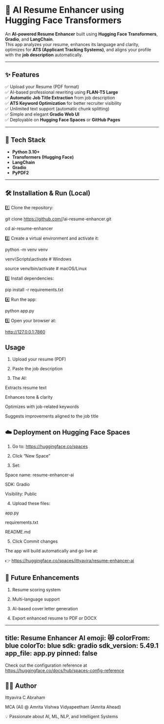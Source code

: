 # 🚀 AI Resume Enhancer using Hugging Face Transformers

An **AI-powered Resume Enhancer** built using **Hugging Face Transformers**, **Gradio**, and **LangChain**.  
This app analyzes your resume, enhances its language and clarity, optimizes for **ATS (Applicant Tracking Systems)**, and aligns your profile with the **job description** automatically.

---

## ✨ Features

✅ Upload your Resume (PDF format)  
✅ AI-based professional rewriting using **FLAN-T5 Large**  
✅ **Automatic Job Title Extraction** from job description  
✅ **ATS Keyword Optimization** for better recruiter visibility  
✅ Unlimited text support (automatic chunk splitting)  
✅ Simple and elegant **Gradio Web UI**  
✅ Deployable on **Hugging Face Spaces** or **GitHub Pages**

---

## 🧩 Tech Stack

- **Python 3.10+**
- **Transformers (Hugging Face)**
- **LangChain**
- **Gradio**
- **PyPDF2**

---

## 🛠️ Installation & Run (Local)

1️⃣ Clone the repository:

git clone https://github.com/<your-username>/ai-resume-enhancer.git

cd ai-resume-enhancer

2️⃣ Create a virtual environment and activate it:

python -m venv venv

venv\Scripts\activate    # Windows

source venv/bin/activate # macOS/Linux

3️⃣ Install dependencies:

pip install -r requirements.txt

4️⃣ Run the app:

python app.py

5️⃣ Open your browser at:

http://127.0.0.1:7860

## Usage

1. Upload your resume (PDF)

2. Paste the job description

3. The AI:

  Extracts resume text
  
  Enhances tone & clarity
  
  Optimizes with job-related keywords
  
  Suggests improvements aligned to the job title

## ☁️ Deployment on Hugging Face Spaces

1. Go to: https://huggingface.co/spaces

2. Click “New Space”

3. Set:

  Space name: resume-enhancer-ai
  
  SDK: Gradio
  
  Visibility: Public

4. Upload these files:

  app.py
  
  requirements.txt
  
  README.md

5. Click Commit changes

The app will build automatically and go live at:

👉 https://huggingface.co/spaces/ittyavira/resume-enhancer-ai

## 🤖 Future Enhancements

1. Resume scoring system

2. Multi-language support

3. AI-based cover letter generation

4. Export enhanced resume to PDF or DOCX

---
title: Resume Enhancer AI
emoji: 😻
colorFrom: blue
colorTo: blue
sdk: gradio
sdk_version: 5.49.1
app_file: app.py
pinned: false
---



Check out the configuration reference at https://huggingface.co/docs/hub/spaces-config-reference

## 👨‍💻 Author

Ittyavira C Abraham

MCA (AI) @ Amrita Vishwa Vidyapeetham (Amrita Ahead)

💡 Passionate about AI, ML, NLP, and Intelligent Systems
